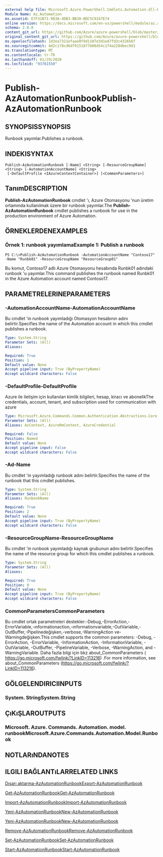 ```yaml
---
external help file: Microsoft.Azure.PowerShell.Cmdlets.Automation.dll-Help.xml
Module Name: Az.Automation
ms.assetid: E7F31B71-983A-4DB3-BB30-BDC5C0247E74
online version: https://docs.microsoft.com/en-us/powershell/module/az.automation/publish-azautomationrunbook
schema: 2.0.0
content_git_url: https://github.com/Azure/azure-powershell/blob/master/src/Automation/Automation/help/Publish-AzAutomationRunbook.md
original_content_git_url: https://github.com/Azure/azure-powershell/blob/master/src/Automation/Automation/help/Publish-AzAutomationRunbook.md
ms.openlocfilehash: 1d3ea7321efaae0f9d1107e3d1e87fd3c432656f
ms.sourcegitcommit: 4d2c178cd6df9151877b08d54c1f4a228dbec9d1
ms.translationtype: MT
ms.contentlocale: tr-TR
ms.lasthandoff: 01/29/2020
ms.locfileid: "93761550"
---
```

# <span data-ttu-id="e7aae-101">Publish-AzAutomationRunbook</span><span class="sxs-lookup"><span data-stu-id="e7aae-101">Publish-AzAutomationRunbook</span></span>

## <span data-ttu-id="e7aae-102">SYNOPSIS</span><span class="sxs-lookup"><span data-stu-id="e7aae-102">SYNOPSIS</span></span>
<span data-ttu-id="e7aae-103">Runbook yayımlar.</span><span class="sxs-lookup"><span data-stu-id="e7aae-103">Publishes a runbook.</span></span>

## <span data-ttu-id="e7aae-104">INDEKI</span><span class="sxs-lookup"><span data-stu-id="e7aae-104">SYNTAX</span></span>

```
Publish-AzAutomationRunbook [-Name] <String> [-ResourceGroupName] <String> [-AutomationAccountName] <String>
 [-DefaultProfile <IAzureContextContainer>] [<CommonParameters>]
```

## <span data-ttu-id="e7aae-105">Tanım</span><span class="sxs-lookup"><span data-stu-id="e7aae-105">DESCRIPTION</span></span>
<span data-ttu-id="e7aae-106">**Publish-AzAutomationRunbook** cmdlet 'ı, Azure Otomasyonu 'nun üretim ortamında kullanılmak üzere bir runbook yayımlar.</span><span class="sxs-lookup"><span data-stu-id="e7aae-106">The **Publish-AzAutomationRunbook** cmdlet publishes a runbook for use in the production environment of Azure Automation.</span></span>

## <span data-ttu-id="e7aae-107">ÖRNEKLERDEN</span><span class="sxs-lookup"><span data-stu-id="e7aae-107">EXAMPLES</span></span>

### <span data-ttu-id="e7aae-108">Örnek 1: runbook yayımlama</span><span class="sxs-lookup"><span data-stu-id="e7aae-108">Example 1: Publish a runbook</span></span>
```
PS C:\>Publish-AzAutomationRunbook -AutomationAccountName "Contoso17" -Name "Runbk01" -ResourceGroupName "ResourceGroup01"
```

<span data-ttu-id="e7aae-109">Bu komut, Contoso17 adlı Azure Otomasyonu hesabında Runbk01 adındaki runbook 'u yayımlar.</span><span class="sxs-lookup"><span data-stu-id="e7aae-109">This command publishes the runbook named Runbk01 in the Azure Automation account named Contoso17.</span></span>

## <span data-ttu-id="e7aae-110">PARAMETRELERINE</span><span class="sxs-lookup"><span data-stu-id="e7aae-110">PARAMETERS</span></span>

### <span data-ttu-id="e7aae-111">-AutomationAccountName</span><span class="sxs-lookup"><span data-stu-id="e7aae-111">-AutomationAccountName</span></span>
<span data-ttu-id="e7aae-112">Bu cmdlet 'in runbook yayımladığı Otomasyon hesabının adını belirtir.</span><span class="sxs-lookup"><span data-stu-id="e7aae-112">Specifies the name of the Automation account in which this cmdlet publishes a runbook.</span></span>

```yaml
Type: System.String
Parameter Sets: (All)
Aliases:

Required: True
Position: 1
Default value: None
Accept pipeline input: True (ByPropertyName)
Accept wildcard characters: False
```

### <span data-ttu-id="e7aae-113">-DefaultProfile</span><span class="sxs-lookup"><span data-stu-id="e7aae-113">-DefaultProfile</span></span>
<span data-ttu-id="e7aae-114">Azure ile iletişim için kullanılan kimlik bilgileri, hesap, kiracı ve abonelik</span><span class="sxs-lookup"><span data-stu-id="e7aae-114">The credentials, account, tenant, and subscription used for communication with azure</span></span>

```yaml
Type: Microsoft.Azure.Commands.Common.Authentication.Abstractions.Core.IAzureContextContainer
Parameter Sets: (All)
Aliases: AzContext, AzureRmContext, AzureCredential

Required: False
Position: Named
Default value: None
Accept pipeline input: False
Accept wildcard characters: False
```

### <span data-ttu-id="e7aae-115">-Ad</span><span class="sxs-lookup"><span data-stu-id="e7aae-115">-Name</span></span>
<span data-ttu-id="e7aae-116">Bu cmdlet 'in yayımladığı runbook adını belirtir.</span><span class="sxs-lookup"><span data-stu-id="e7aae-116">Specifies the name of the runbook that this cmdlet publishes.</span></span>

```yaml
Type: System.String
Parameter Sets: (All)
Aliases: RunbookName

Required: True
Position: 2
Default value: None
Accept pipeline input: True (ByPropertyName)
Accept wildcard characters: False
```

### <span data-ttu-id="e7aae-117">-ResourceGroupName</span><span class="sxs-lookup"><span data-stu-id="e7aae-117">-ResourceGroupName</span></span>
<span data-ttu-id="e7aae-118">Bu cmdlet 'in runbook yayımladığı kaynak grubunun adını belirtir.</span><span class="sxs-lookup"><span data-stu-id="e7aae-118">Specifies the name of the resource group for which this cmdlet publishes a runbook.</span></span>

```yaml
Type: System.String
Parameter Sets: (All)
Aliases:

Required: True
Position: 0
Default value: None
Accept pipeline input: True (ByPropertyName)
Accept wildcard characters: False
```

### <span data-ttu-id="e7aae-119">CommonParameters</span><span class="sxs-lookup"><span data-stu-id="e7aae-119">CommonParameters</span></span>
<span data-ttu-id="e7aae-120">Bu cmdlet ortak parametreleri destekler:-Debug,-ErrorAction,-ErrorVariable,-ınformationaction,-ınformationvariable,-OutVariable,-OutBuffer,-Pipelinedeğişken,-verbose,-WarningAction ve-Warningdeğişken.</span><span class="sxs-lookup"><span data-stu-id="e7aae-120">This cmdlet supports the common parameters: -Debug, -ErrorAction, -ErrorVariable, -InformationAction, -InformationVariable, -OutVariable, -OutBuffer, -PipelineVariable, -Verbose, -WarningAction, and -WarningVariable.</span></span> <span data-ttu-id="e7aae-121">Daha fazla bilgi için bkz about_CommonParameters ( https://go.microsoft.com/fwlink/?LinkID=113216) .</span><span class="sxs-lookup"><span data-stu-id="e7aae-121">For more information, see about_CommonParameters (https://go.microsoft.com/fwlink/?LinkID=113216).</span></span>

## <span data-ttu-id="e7aae-122">GÖLGELENDIRICI</span><span class="sxs-lookup"><span data-stu-id="e7aae-122">INPUTS</span></span>

### <span data-ttu-id="e7aae-123">System. String</span><span class="sxs-lookup"><span data-stu-id="e7aae-123">System.String</span></span>

## <span data-ttu-id="e7aae-124">ÇıKıŞLAR</span><span class="sxs-lookup"><span data-stu-id="e7aae-124">OUTPUTS</span></span>

### <span data-ttu-id="e7aae-125">Microsoft. Azure. Commands. Automation. model. runbook</span><span class="sxs-lookup"><span data-stu-id="e7aae-125">Microsoft.Azure.Commands.Automation.Model.Runbook</span></span>

## <span data-ttu-id="e7aae-126">NOTLARıNDA</span><span class="sxs-lookup"><span data-stu-id="e7aae-126">NOTES</span></span>

## <span data-ttu-id="e7aae-127">ILGILI BAĞLANTıLAR</span><span class="sxs-lookup"><span data-stu-id="e7aae-127">RELATED LINKS</span></span>

[<span data-ttu-id="e7aae-128">Dışarı aktarma-AzAutomationRunbook</span><span class="sxs-lookup"><span data-stu-id="e7aae-128">Export-AzAutomationRunbook</span></span>](./Export-AzAutomationRunbook.md)

[<span data-ttu-id="e7aae-129">Get-AzAutomationRunbook</span><span class="sxs-lookup"><span data-stu-id="e7aae-129">Get-AzAutomationRunbook</span></span>](./Get-AzAutomationRunbook.md)

[<span data-ttu-id="e7aae-130">Import-AzAutomationRunbook</span><span class="sxs-lookup"><span data-stu-id="e7aae-130">Import-AzAutomationRunbook</span></span>](./Import-AzAutomationRunbook.md)

[<span data-ttu-id="e7aae-131">Yeni-AzAutomationRunbook</span><span class="sxs-lookup"><span data-stu-id="e7aae-131">New-AzAutomationRunbook</span></span>](./New-AzAutomationRunbook.md)

[<span data-ttu-id="e7aae-132">Yeni-AzAutomationRunbook</span><span class="sxs-lookup"><span data-stu-id="e7aae-132">New-AzAutomationRunbook</span></span>](./New-AzAutomationRunbook.md)

[<span data-ttu-id="e7aae-133">Remove-AzAutomationRunbook</span><span class="sxs-lookup"><span data-stu-id="e7aae-133">Remove-AzAutomationRunbook</span></span>](./Remove-AzAutomationRunbook.md)

[<span data-ttu-id="e7aae-134">Set-AzAutomationRunbook</span><span class="sxs-lookup"><span data-stu-id="e7aae-134">Set-AzAutomationRunbook</span></span>](./Set-AzAutomationRunbook.md)

[<span data-ttu-id="e7aae-135">Start-AzAutomationRunbook</span><span class="sxs-lookup"><span data-stu-id="e7aae-135">Start-AzAutomationRunbook</span></span>](./Start-AzAutomationRunbook.md)


